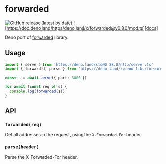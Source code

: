 # forwarded

![GitHub release (latest by date)][releases] ![https://doc.deno.land/https/deno.land/x/forwarded@v0.8.0/mod.ts][docs]

Deno port of [forwarded](https://github.com/jshttp/forwarded/) library.

## Usage

```ts
import { serve } from 'https://deno.land/std@0.88.0/http/server.ts'
import { forwarded, parse } from 'https://deno.land/x/deno-libs/forwarded/mod.ts'

const s = await serve({ port: 3000 })

for await (const req of s) {
  console.log(forwarded(s))
}
```

## API

### `forwarded(req)`

Get all addresses in the request, using the `X-Forwarded-For` header.

### `parse(header)`

Parse the X-Forwarded-For header.

[license]: https://github.com/deno-libs/forwarded/blob/master/LICENSE
[releases]: https://img.shields.io/github/v/release/deno-libs/forwarded?style=flat-square
[docs]: https://img.shields.io/github/v/release/deno-libs/forwarded?color=yellow&label=Documentation&logo=deno&style=flat-square
